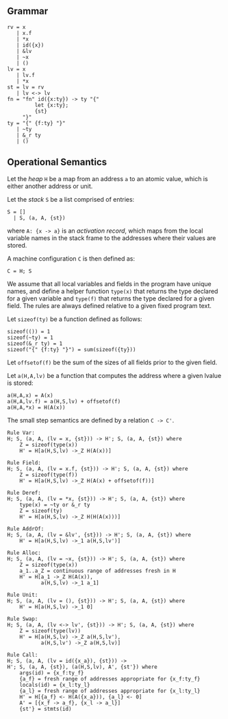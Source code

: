 ## Grammar ##

    rv = x
       | x.f
       | *x
       | id({x})
       | &lv
       | ~x
       | ()
    lv = x
       | lv.f
       | *x
    st = lv = rv 
       | lv <-> lv
    fn = "fn" id({x:ty}) -> ty "{"
             let {x:ty};
             {st}
         "}"
    ty = "{" {f:ty} "}"
       | ~ty
       | &_r ty
       | ()
       
## Operational Semantics ##

Let the *heap* `H` be a map from an address `a` to an atomic value, which is
either another address or unit.  

Let the *stack* `S` be a list comprised of entries:

    S = []
      | S, (a, A, {st})
      
where `A: {x -> a}` is an *activation record*, which maps from the
local variable names in the stack frame to the addresses where their
values are stored.

A machine configuration `C` is then defined as:

    C = H; S
    
We assume that all local variables and fields in the program have
unique names, and define a helper function `type(x)` that returns the
type declared for a given variable and `type(f)` that returns the type
declared for a given field.  The rules are always defined relative to
a given fixed program text.

Let `sizeof(ty)` be a function defined as follows:

    sizeof(()) = 1
    sizeof(~ty) = 1
    sizeof(&_r ty) = 1
    sizeof("{" {f:ty} "}") = sum(sizeof({ty}))


Let `offsetof(f)` be the sum of the sizes of all fields prior to the
given field.

Let `a(H,A,lv)` be a function that computes the address where a given
lvalue is stored:

    a(H,A,x) = A(x)
    a(H,A,lv.f) = a(H,S,lv) + offsetof(f)
    a(H,A,*x) = H(A(x))

The small step semantics are defined by a relation `C -> C'`.

    Rule Var:
    H; S, (a, A, (lv = x, {st})) -> H'; S, (a, A, {st}) where
        Z = sizeof(type(x))
        H' = H[a(H,S,lv) ->_Z H(A(x))]

    Rule Field:
    H; S, (a, A, (lv = x.f, {st})) -> H'; S, (a, A, {st}) where
        Z = sizeof(type(f))
        H' = H[a(H,S,lv) ->_Z H(A(x) + offsetof(f))]

    Rule Deref:
    H; S, (a, A, (lv = *x, {st})) -> H'; S, (a, A, {st}) where
        type(x) = ~ty or &_r ty
        Z = sizeof(ty)
        H' = H[a(H,S,lv) ->_Z H(H(A(x)))]

    Rule AddrOf:
    H; S, (a, A, (lv = &lv', {st})) -> H'; S, (a, A, {st}) where
        H' = H[a(H,S,lv) ->_1 a(H,S,lv')]

    Rule Alloc:
    H; S, (a, A, (lv = ~x, {st})) -> H'; S, (a, A, {st}) where
        Z = sizeof(type(x))
        a_1..a_Z = continuous range of addresses fresh in H
        H' = H[a_1 ->_Z H(A(x)),
               a(H,S,lv) ->_1 a_1]

    Rule Unit:
    H; S, (a, A, (lv = (), {st})) -> H'; S, (a, A, {st}) where
        H' = H[a(H,S,lv) ->_1 0]

    Rule Swap:
    H; S, (a, A, (lv <-> lv', {st})) -> H'; S, (a, A, {st}) where
        Z = sizeof(type(lv))
        H' = H[a(H,S,lv) ->_Z a(H,S,lv'),
               a(H,S,lv') ->_Z a(H,S,lv)]

    Rule Call:
    H; S, (a, A, (lv = id({x_a}), {st})) ->
    H'; S, (a, A, {st}), (a(H,S,lv), A', {st'}) where
        args(id) = {x_f:ty_f}
        {a_f} = fresh range of addresses appropriate for {x_f:ty_f}
        locals(id) = {x_l:ty_l}
        {a_l} = fresh range of addresses appropriate for {x_l:ty_l}
        H' = H[{a_f} <- H(A({x_a})), {a_l} <- 0]
        A' = [{x_f -> a_f}, {x_l -> a_l}]
        {st'} = stmts(id)
               
